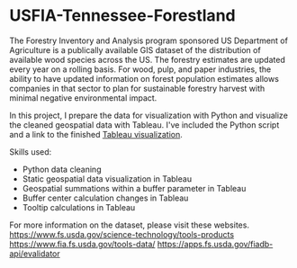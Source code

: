 # USFIA-Tennessee-Forestland

The Forestry Inventory and Analysis program sponsored US Department of Agriculture is a publically available GIS dataset of the distribution of available wood species across the US. The forestry estimates are updated every year on a rolling basis. For wood, pulp, and paper industries, the ability to have updated information on forest population estimates allows companies in that sector to plan for sustainable forestry harvest with minimal negative environmental impact. 

In this project, I prepare the data for visualization with Python and visualize the cleaned geospatial data with Tableau. I've included the Python script and a link to the finished [Tableau visualization](https://public.tableau.com/views/TennesseeSpeciesDistribution/TNForestryDashboard?:language=en-US&:display_count=n&:origin=viz_share_link).


Skills used:
- Python data cleaning
- Static geospatial data visualization in Tableau
- Geospatial summations within a buffer parameter in Tableau
- Buffer center calculation changes in Tableau
- Tooltip calculations in Tableau

For more information on the dataset, please visit these websites. 
<https://www.fs.usda.gov/science-technology/tools-products>
<https://www.fia.fs.usda.gov/tools-data/>
<https://apps.fs.usda.gov/fiadb-api/evalidator>
